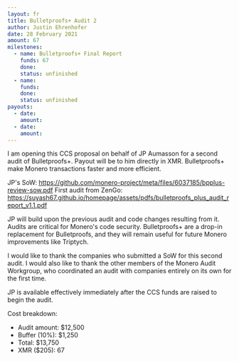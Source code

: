 ```yaml
---
layout: fr
title: Bulletproofs+ Audit 2
author: Justin Ehrenhofer
date: 28 February 2021
amount: 67
milestones:
  - name: Bulletproofs+ Final Report
    funds: 67
    done:
    status: unfinished
  - name:
    funds:
    done:
    status: unfinished
payouts:
  - date:
    amount:
  - date:
    amount:
---
```


I am opening this CCS proposal on behalf of JP Aumasson for a second audit of Bulletproofs+. Payout will be to him directly in XMR. Bulletproofs+ make Monero transactions faster and more efficient.

JP's SoW: https://github.com/monero-project/meta/files/6037185/bpplus-review-sow.pdf
First audit from ZenGo: https://suyash67.github.io/homepage/assets/pdfs/bulletproofs_plus_audit_report_v1.1.pdf

JP will build upon the previous audit and code changes resulting from it. Audits are critical for Monero's code security. Bulletproofs+ are a drop-in replacement for Bulletproofs, and they will remain useful for future Monero improvements like Triptych.

I would like to thank the companies who submitted a SoW for this second audit. I would also like to thank the other members of the Monero Audit Workgroup, who coordinated an audit with companies entirely on its own for the first time.

JP is available effectively immediately after the CCS funds are raised to begin the audit.

Cost breakdown:

* Audit amount: $12,500
* Buffer (10%): $1,250
* Total: $13,750
* XMR ($205): 67
